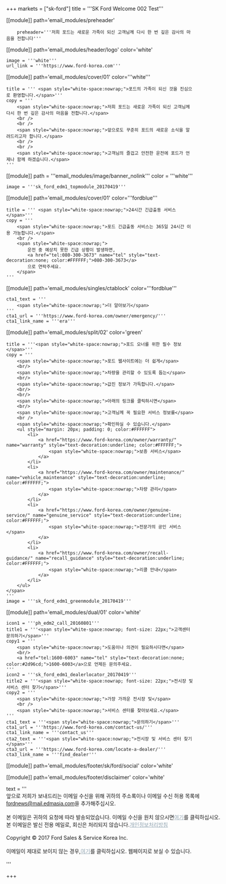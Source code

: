 +++
markets = ["sk-ford"]
title = '''SK Ford Welcome 002 Test'''

[[module]]
path='email_modules/preheader'

		preheader='''저희 포드는 새로운 가족이 되신 고객님께 다시 한 번 깊은 감사의 마음을 전합니다'''

[[module]]
path='email_modules/header/logo'
color='white'

	image = '''white'''
	url_link = '''https://www.ford-korea.com'''

[[module]]
path='email_modules/cover/01'
color='''white'''

    title = ''' <span style="white-space:nowrap;">포드의 가족이 되신 것을 진심으로 환영합니다.</span>'''
	copy = '''
        <span style="white-space:nowrap;">저희 포드는 새로운 가족이 되신 고객님께 다시 한 번 깊은 감사의 마음을 전합니다.</span>
        <br />
        <br />
        <span style="white-space:nowrap;">앞으로도 꾸준히 포드의 새로운 소식을 알려드리고자 합니다.</span>
        <br />
        <br />
        <span style="white-space:nowrap;">고객님의 즐겁고 안전한 운전에 포드가 언제나 함께 하겠습니다.</span>
    '''

[[module]]
path = '''email_modules/image/banner_nolink'''
color = '''white'''

	image = '''sk_ford_edm1_topmodule_20170419'''

[[module]]
path='email_modules/cover/01'
color='''fordblue'''

	title = ''' <span style="white-space:nowrap;">24시간 긴급출동 서비스</span>'''
	copy = '''
        <span style="white-space:nowrap;">포드 긴급출동 서비스는 365일 24시간 이용 가능합니다.</span>
        <br />
        <span style="white-space:nowrap;">
            운전 중 예상치 못한 긴급 상황이 발생하면,
            <a href="tel:080-300-3673" name="tel" style="text-decoration:none; color:#FFFFFF;">080-300-3673</a>
            으로 연락주세요.
        </span>
    '''

[[module]]
path='email_modules/singles/ctablock'
color='''fordblue'''

	cta1_text = '''
        <span style="white-space:nowrap;">더 알아보기</span>
    '''
	cta1_url = '''https://www.ford-korea.com/owner/emergency/'''
	cta1_link_name = '''era'''

[[module]]
path='email_modules/split/02'
color='green'

	title = '''<span style="white-space:nowrap;">포드 오너를 위한 필수 정보</span>'''
	copy = '''
        <span style="white-space:nowrap;">포드 웹사이트에는 더 쉽게</span>
        <br/>
        <span style="white-space:nowrap;">차량을 관리할 수 있도록 돕는</span>
        <br/>
        <span style="white-space:nowrap;">값진 정보가 가득합니다.</span>
        <br/>
        <br/>
        <span style="white-space:nowrap;">아래의 링크를 클릭하시면</span>
        <br/>
        <span style="white-space:nowrap;">고객님께 꼭 필요한 서비스 정보를</span>
        <br />
        <span style="white-space:nowrap;">확인하실 수 있습니다.</span>
    	<ul style="margin: 20px; padding: 0; color:#FFFFFF">
    		<li>
                <a href="https://www.ford-korea.com/owner/warranty/" name="warranty" style="text-decoration:underline; color:#FFFFFF;">
                    <span style="white-space:nowrap;">보증 서비스</span>
                </a>
            </li>
    		<li>
                <a href="https://www.ford-korea.com/owner/maintenance/" name="vehicle_maintenance" style="text-decoration:underline; color:#FFFFFF;">
                    <span style="white-space:nowrap;">차량 관리</span>
                </a>
            </li>
    		<li>
                <a href="https://www.ford-korea.com/owner/genuine-service/" name="genuine_service" style="text-decoration:underline; color:#FFFFFF;">
                    <span style="white-space:nowrap;">전문가의 공인 서비스</span>
                </a>
            </li>
    		<li>
                <a href="https://www.ford-korea.com/owner/recall-guidance/" name="recall_guidance" style="text-decoration:underline; color:#FFFFFF;">
                    <span style="white-space:nowrap;">리콜 안내</span>
                </a>
            </li>
    	</ul>
    </span>
    '''
	image = '''sk_ford_edm1_greenmodule_20170419'''

[[module]]
path='email_modules/dual/01'
color='white'

	icon1 = '''ph_edm2_call_20160801'''
	title1 = '''<span style="white-space:nowrap; font-size: 22px;">고객센터 문의하기</span>'''
	copy1 = '''
        <span style="white-space:nowrap;">도움이나 의견이 필요하시다면</span>
        <br/>
        <a href="tel:1600-6003" name="tel" style="text-decoration:none; color:#2d96cd;">1600-6003</a>으로 언제든 문의주세요.
    '''
	icon2 = '''sk_ford_edm1_dealerlocator_20170419'''
	title2 = '''<span style="white-space:nowrap; font-size: 22px;">전시장 및 서비스 센터 찾기</span>'''
	copy2 = '''
        <span style="white-space:nowrap;">가장 가까운 전시장 및</span>
        <br />
        <span style="white-space:nowrap;">서비스 센터를 찾아보세요.</span>
    '''
	cta1_text = '''<span style="white-space:nowrap;">문의하기</span>'''
	cta1_url = '''https://www.ford-korea.com/contact-us/'''
	cta1_link_name = '''contact_us'''
	cta2_text = '''<span style="white-space:nowrap;">전시장 및 서비스 센터 찾기</span>'''
	cta3_url = '''https://www.ford-korea.com/locate-a-dealer/'''
	cta3_link_name = '''find_dealer'''

[[module]]
path='email_modules/footer/sk/ford/social'
color='white'

[[module]]
path='email_modules/footer/disclaimer'
color='white'

text = '''
<span style="white-space:nowrap;">앞으로 저희가 보내드리는 이메일 수신을 위해 귀하의 주소록이나 이메일 수신 허용 목록에</span>
<br/>
<span style="font-family:'Nanum Gothic',Malgun Gothic,sans-serif; text-decoration:underline; color:#ffffff;">fordnews@mail.edmasia.com</span>을 추가해주십시오.</span>
<br/>
<br/>
<span style="white-space:nowrap;">본 이메일은 귀하의 요청에 따라 발송되었습니다. 이메일 수신을 원치 않으시면<a href="<%unsubscribe_link_text%>" style="color:#91a4b1; text-decoration:underline">여기</a>를 클릭하십시오.</span> 
<br />
<span style="white-space:nowrap;">본 이메일은 발신 전용 메일로, 회신은 처리되지 않습니다.<a href="https://www.ford-korea.com/privacy/" name="privacy" style="text-decoration:underline; color:#91a4b1;">개인정보처리방침</a></span> 
<br/>
<br/>
<span style="white-space:nowrap;">Copyright © 2017 Ford Sales & Service Korea Inc.</span>
<br />
<br />
<span style="white-space:nowrap;">이메일이 제대로 보이지 않는 경우,<span class="mobile-display-block"></span><a href="<%syslink_message_read url='/public/read_message.jsp'%>" style="color:#91a4b1; text-decoration:underline">여기</a>를 클릭하십시오. 웹페이지로 보실 수 있습니다.</span>
<br />
<br />
'''

+++